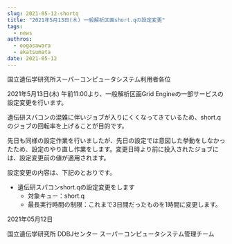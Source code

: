```yaml
---
slug: 2021-05-12-shortq
title: "2021年5月13日(木) 一般解析区画short.qの設定変更"
tags:
  - news
authros:
  - oogasawara
  - akatsumata
date: 2021-05-12
---
```



国立遺伝学研究所スーパーコンピュータシステム利用者各位


2021年5月13日(木) 午前11:00より、一般解析区画Grid Engineの一部サービスの設定変更を行います。

遺伝研スパコンの混雑に伴いジョブが入りにくくなってきているため、short.qのジョブの回転率を上げることが目的です。

先日も同様の設定作業を行いましたが、先日の設定では意図した挙動をしなかったため、設定のやり直し作業をします。変更日時より前に投入されたジョブには、設定変更前の値が適用されます。

設定変更の内容は、下記のとおりです。


- 遺伝研スパコンshort.qの設定変更をします
    - 対象キュー：short.q
    - 最長実行時間の制限：これまで3日間だったものを1時間に変更します。


2021年05月12日

国立遺伝学研究所 DDBJセンター スーパーコンピュータシステム管理チーム
